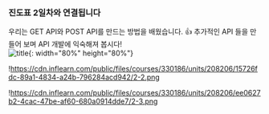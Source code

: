 ### **진도표 2일차와 연결됩니다**

우리는 GET API와 POST API를 만드는 방법을 배웠습니다. 👍 추가적인 API 들을 만들어 보며 API 개발에 익숙해져 봅시다!
</br>
![title](https://cdn.inflearn.com/public/files/courses/330186/units/208206/e0319549-0360-4ee3-bd56-77ee256d7ada/%E1%84%89%E1%85%B3%E1%84%8F%E1%85%B3%E1%84%85%E1%85%B5%E1%86%AB%E1%84%89%E1%85%A3%E1%86%BA%202024-02-20%2021.23.26.png){: width="80%" height="80%"}

!https://cdn.inflearn.com/public/files/courses/330186/units/208206/15726fdc-89a1-4834-a24b-796284acd942/2-2.png

!https://cdn.inflearn.com/public/files/courses/330186/units/208206/ee0627b2-4cac-47be-af60-680a0914dde7/2-3.png